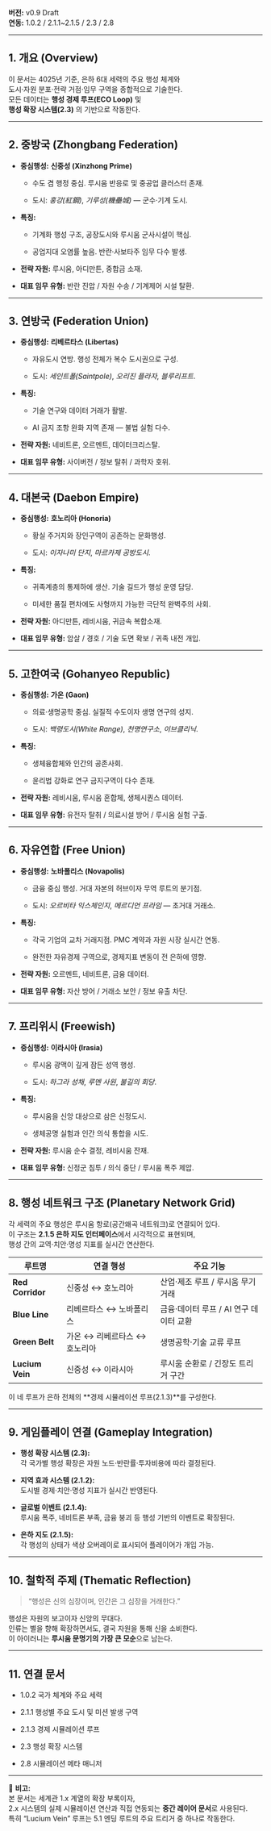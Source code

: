 **버전:** v0.9 Draft  
**연동:** 1.0.2 / 2.1.1~2.1.5 / 2.3 / 2.8

---

## **1. 개요 (Overview)**

이 문서는 4025년 기준, 은하 6대 세력의 주요 행성 체계와  
도시·자원 분포·전략 거점·임무 구역을 종합적으로 기술한다.  
모든 데이터는 **행성 경제 루프(ECO Loop)** 및  
**행성 확장 시스템(2.3)** 의 기반으로 작동한다.

---

## **2. 중방국 (Zhongbang Federation)**

- **중심행성:** **신중성 (Xinzhong Prime)**
    
    - 수도 겸 행정 중심. 루시움 반응로 및 중공업 클러스터 존재.
        
    - 도시: _홍강(紅鋼)_, _기루성(機壘城)_ — 군수·기계 도시.
        
- **특징:**
    
    - 기계화 행성 구조, 공장도시와 루시움 군사시설이 핵심.
        
    - 공업지대 오염률 높음. 반란·사보타주 임무 다수 발생.
        
- **전략 자원:** 루시움, 아디만튼, 중합금 소재.
    
- **대표 임무 유형:** 반란 진압 / 자원 수송 / 기계제어 시설 탈환.
    

---

## **3. 연방국 (Federation Union)**

- **중심행성:** **리베르타스 (Libertas)**
    
    - 자유도시 연방. 행성 전체가 복수 도시권으로 구성.
        
    - 도시: _세인트폴(Saintpole)_, _오리진 플라자_, _블루리프트_.
        
- **특징:**
    
    - 기술 연구와 데이터 거래가 활발.
        
    - AI 금지 조항 완화 지역 존재 — 불법 실험 다수.
        
- **전략 자원:** 네비트론, 오르멘트, 데이터크리스탈.
    
- **대표 임무 유형:** 사이버전 / 정보 탈취 / 과학자 호위.
    

---

## **4. 대본국 (Daebon Empire)**

- **중심행성:** **호노리아 (Honoria)**
    
    - 황실 주거지와 장인구역이 공존하는 문화행성.
        
    - 도시: _이자나미 단지_, _마르카제 공방도시_.
        
- **특징:**
    
    - 귀족계층의 통제하에 생산. 기술 길드가 행성 운영 담당.
        
    - 미세한 품질 편차에도 사형까지 가능한 극단적 완벽주의 사회.
        
- **전략 자원:** 아디만튼, 레비시움, 귀금속 복합소재.
    
- **대표 임무 유형:** 암살 / 경호 / 기술 도면 확보 / 귀족 내전 개입.
    

---

## **5. 고한여국 (Gohanyeo Republic)**

- **중심행성:** **가온 (Gaon)**
    
    - 의료·생명공학 중심. 실질적 수도이자 생명 연구의 성지.
        
    - 도시: _백령도시(White Range)_, _천명연구소_, _이브클리닉_.
        
- **특징:**
    
    - 생체융합체와 인간의 공존사회.
        
    - 윤리법 강화로 연구 금지구역이 다수 존재.
        
- **전략 자원:** 레비시움, 루시움 혼합체, 생체시퀀스 데이터.
    
- **대표 임무 유형:** 유전자 탈취 / 의료시설 방어 / 루시움 실험 구출.
    

---

## **6. 자유연합 (Free Union)**

- **중심행성:** **노바폴리스 (Novapolis)**
    
    - 금융 중심 행성. 거대 자본의 허브이자 무역 루트의 분기점.
        
    - 도시: _오르비타 익스체인지_, _메르디언 프라임_ — 초거대 거래소.
        
- **특징:**
    
    - 각국 기업의 교차 거래지점. PMC 계약과 자원 시장 실시간 연동.
        
    - 완전한 자유경제 구역으로, 경제지표 변동이 전 은하에 영향.
        
- **전략 자원:** 오르멘트, 네비트론, 금융 데이터.
    
- **대표 임무 유형:** 자산 방어 / 거래소 보안 / 정보 유출 차단.
    

---

## **7. 프리위시 (Freewish)**

- **중심행성:** **이라시아 (Irasia)**
    
    - 루시움 광맥이 깊게 잠든 성역 행성.
        
    - 도시: _하그라 성채_, _루멘 사원_, _불길의 회당_.
        
- **특징:**
    
    - 루시움을 신앙 대상으로 삼은 신정도시.
        
    - 생체공명 실험과 인간 의식 통합을 시도.
        
- **전략 자원:** 루시움 순수 결정, 레비시움 잔재.
    
- **대표 임무 유형:** 신정군 침투 / 의식 중단 / 루시움 폭주 제압.
    

---

## **8. 행성 네트워크 구조 (Planetary Network Grid)**

각 세력의 주요 행성은 루시움 항로(공간왜곡 네트워크)로 연결되어 있다.  
이 구조는 **2.1.5 은하 지도 인터페이스**에서 시각적으로 표현되며,  
행성 간의 교역·치안·명성 지표를 실시간 연산한다.

|루트명|연결 행성|주요 기능|
|---|---|---|
|**Red Corridor**|신중성 ↔ 호노리아|산업·제조 루프 / 루시움 무기 거래|
|**Blue Line**|리베르타스 ↔ 노바폴리스|금융·데이터 루프 / AI 연구 데이터 교환|
|**Green Belt**|가온 ↔ 리베르타스 ↔ 호노리아|생명공학·기술 교류 루프|
|**Lucium Vein**|신중성 ↔ 이라시아|루시움 순환로 / 긴장도 트리거 구간|

이 네 루프가 은하 전체의 **경제 시뮬레이션 루프(2.1.3)**를 구성한다.

---

## **9. 게임플레이 연결 (Gameplay Integration)**

- **행성 확장 시스템 (2.3):**  
    각 국가별 행성 확장은 자원 노드·반란률·투자비용에 따라 결정된다.
    
- **지역 효과 시스템 (2.1.2):**  
    도시별 경제·치안·명성 지표가 실시간 반영된다.
    
- **글로벌 이벤트 (2.1.4):**  
    루시움 폭주, 네비트론 부족, 금융 붕괴 등 행성 기반의 이벤트로 확장된다.
    
- **은하 지도 (2.1.5):**  
    각 행성의 상태가 색상 오버레이로 표시되어 플레이어가 개입 가능.
    

---

## **10. 철학적 주제 (Thematic Reflection)**

> “행성은 신의 심장이며, 인간은 그 심장을 거래한다.”

행성은 자원의 보고이자 신앙의 무대다.  
인류는 별을 향해 확장하면서도, 결국 자원을 통해 신을 소비한다.  
이 아이러니는 **루시움 문명기의 가장 큰 모순**으로 남는다.

---

## **11. 연결 문서**

- 1.0.2 국가 체계와 주요 세력
    
- 2.1.1 행성별 주요 도시 및 미션 발생 구역
    
- 2.1.3 경제 시뮬레이션 루프
    
- 2.3 행성 확장 시스템
    
- 2.8 시뮬레이션 메타 매니저
    

---

📘 **비고:**  
본 문서는 세계관 1.x 계열의 확장 부록이자,  
2.x 시스템의 실제 시뮬레이션 연산과 직접 연동되는 **중간 레이어 문서**로 사용된다.  
특히 “Lucium Vein” 루프는 5.1 엔딩 루트의 주요 트리거 중 하나로 작동한다.